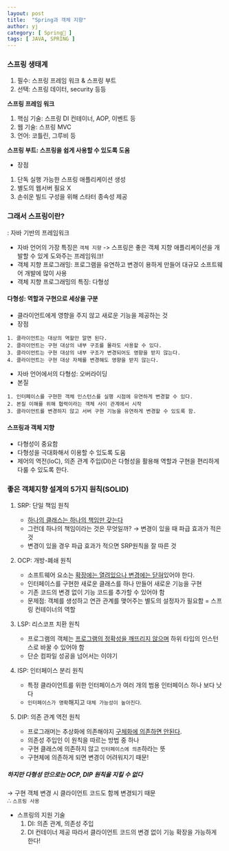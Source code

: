 ```yaml
---
layout: post
title:  "Spring과 객체 지향"
author: yj
category: [ Spring🌱 ]
tags: [ JAVA, SPRING ]
---
```

### 스프링 생태계
1. 필수: 스프링 프레임 워크 & 스프링 부트
2. 선택: 스프링 데이터, security 등등

__스프링 프레임 워크__
1. 핵심 기술: 스프링 DI 컨테이너, AOP, 이벤트 등
2. 웹 기술: 스프링 MVC
3. 언어: 코틀린, 그루비 등

__스프링 부트: 스프링을 쉽게 사용할 수 있도록 도움__
- 장점
1. 단독 실행 가능한 스프링 애플리케이션 생성
2. 별도의 웹서버 필요 X
3. 손쉬운 빌드 구성을 위해 스타터 종속성 제공

### 그래서 스프링이란?
: 자바 기반의 프레임워크
- 자바 언어의 가장 특징은 `객체 지향`
-> 스프링은 좋은 객체 지향 애플리케이션을 개발할 수 있게 도와주는 프레임워크!
- 객체 지향 프로그래밍: 프로그램을 유연하고 변경이 용하게 만들어 대규모 소프트웨어 개발에 많이 사용
- 객체 지향 프로그래밍의 특징: 다형성

#### 다형성: 역할과 구현으로 세상을 구분
- 클라이언트에게 영향을 주지 않고 새로운 기능을 제공하는 것
- 장점 
~~~
1. 클라이언트는 대상의 역할만 알면 된다.
2. 클라이언트는 구현 대상의 내부 구조를 몰라도 사용할 수 있다.
3. 클라이언트는 구현 대상의 내부 구조가 변경되어도 영향을 받지 않는다.
4. 클라이언트는 구현 대상 자체를 변경해도 영향을 받지 않는다.
~~~
- 자바 언어에서의 다형성: 오버라이딩
- 본질
~~~
1. 인터페이스를 구현한 객체 인스턴스를 실행 시점에 유연하게 변경할 수 있다.
2. 본질 이해를 위해 협력이라는 객체 사이 관계에서 시작
3. 클라이언트를 변경하지 않고 서버 구현 기능을 유연하게 변경할 수 있도록 함.
~~~
#### 스프링과 객체 지향
- 다형성이 중요함
- 다형성을 극대화해서 이용할 수 있도록 도움
- 제어의 역전(IoC), 의존 관계 주입(DI)은 다형성을 활용해 역할과 구현을 편리하게 다룰 수 있도록 한다.


### 좋은 객체지향 설계의 5가지 원칙(SOLID)
1. SRP: 단일 책임 원칙
    - <a href="#">하나의 클래스는 하나의 책임만 갖는다</a>
    - 그런데 하나의 책임이라는 것은 무엇일까? → 변경이 있을 때 파급 효과가 적은것
    - 변경이 있을 경우 파급 효과가 적으면 SRP원칙을 잘 따른 것

2. OCP: 개방-폐쇄 원칙
    - 소프트웨어 요소는 <a href="#">확장에는 열려있으나 변경에는 닫혀</a>있어야 한다.
    - 인터페이스를 구현한 새로운 클래스를 하나 만들어 새로운 기능을 구현
    - 기존 코드의 변경 없이 기능 코드를 추가할 수 있어야 함
    - 문제점: 객체를 생성하고 연관 관계를 맺어주는 별도의 설정자가 필요함 = 스프링 컨테이너의 역할

3. LSP: 리스코프 치환 원칙
    - 프로그램의 객체는 <a href="#">프로그램의 정확성을 깨뜨리지 않으며</a> 하위 타입의 인스턴스로 바꿀 수 있어야 함
    - 단순 컴파일 성공을 넘어서는 이야기

4. ISP: 인터페이스 분리 원칙
    - 특정 클라이언트를 위한 인터페이스가 여러 개의 범용 인터페이스 하나 보다 낫다
    - `인터페이스가 명확`해지고 `대체 가능성이 높아진다`.

5. DIP: 의존 관계 역전 원칙
    - 프로그래머는 추상화에 의존해야지 <a href="#">구체화에 의존하면 안된다</a>.
    - 의존성 주입인 이 원칙을 따르는 방법 중 하나
    - 구현 클래스에 의존하지 않고 `인터페이스에 의존`하라는 뜻
    - 구현체에 의존하게 되면 변경이 어려워지기 때문!

##### 하지만 다형성 만으로는 OCP, DIP 원칙을 지킬 수 없다
→ 구현 객체 변경 시 클라이언트 코드도 함께 변경되기 때문<br/>
        ∴ `스프링 사용` 
- 스프링의 지원 기술
    1. DI: 의존 관계, 의존성 주입
    2. DI 컨테이너 제공
    따라서 클라이언트 코드의 변경 없이 기능 확장을 가능하게 한다!